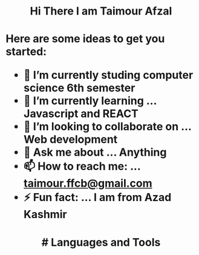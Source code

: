 
<h1 align="center">
 Hi There I am Taimour Afzal 

<h1/>

Here are some ideas to get you started:

- 🔭 I’m currently studing computer science 6th semester 
- 🌱 I’m currently learning ... Javascript and REACT
- 👯 I’m looking to collaborate on ... Web development
- 💬 Ask me about ... Anything 
- 📫 How to reach me: ... taimour.ffcb@gmail.com
- ⚡ Fun fact: ... I am from Azad Kashmir

<h1 align="center">
# Languages and Tools 

<h1/>

